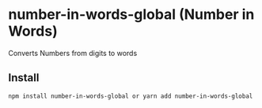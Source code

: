 # number-in-words-global (Number in Words)
Converts Numbers from digits to words

## Install

```
npm install number-in-words-global or yarn add number-in-words-global
```